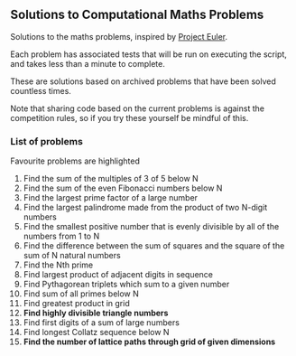 ## Solutions to Computational Maths Problems

Solutions to the maths problems, inspired by [Project Euler](https://projecteuler.net/).

Each problem has associated tests that will be run on executing the script, and takes less than a minute to complete.

These are solutions based on archived problems that have been solved countless times.

Note that sharing code based on the current problems is against the competition rules, so if you try these yourself be mindful of this.

### List of problems

Favourite problems are highlighted

1) Find the sum of the multiples of 3 of 5 below N 
2) Find the sum of the even Fibonacci numbers below N
3) Find the largest prime factor of a large number
4) Find the largest palindrome made from the product of two N-digit numbers
5) Find the smallest positive number that is evenly divisible by all of the numbers from 1 to N
6) Find the difference between the sum of squares and the square of the sum of N natural numbers
7) Find the Nth prime
8) Find largest product of adjacent digits in sequence
9) Find Pythagorean triplets which sum to a given number
10) Find sum of all primes below N
11) Find greatest product in grid
12) **Find highly divisible triangle numbers**
13) Find first digits of a sum of large numbers
14) Find longest Collatz sequence below N
15) **Find the number of lattice paths through grid of given dimensions**